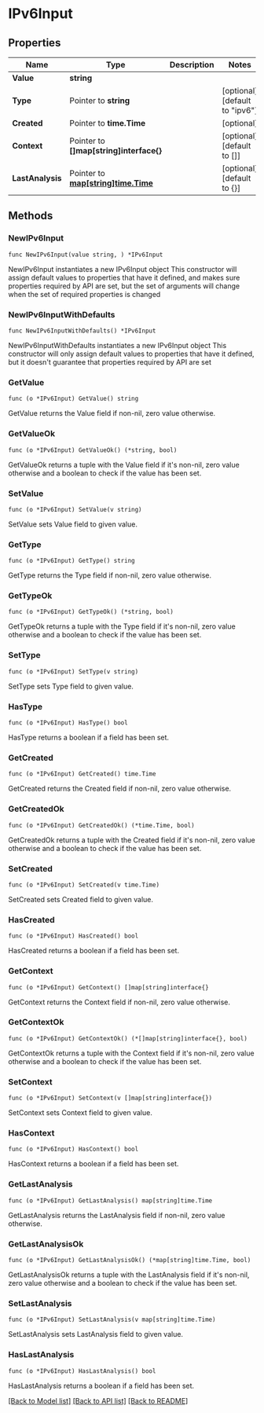 # IPv6Input

## Properties

Name | Type | Description | Notes
------------ | ------------- | ------------- | -------------
**Value** | **string** |  | 
**Type** | Pointer to **string** |  | [optional] [default to "ipv6"]
**Created** | Pointer to **time.Time** |  | [optional] 
**Context** | Pointer to **[]map[string]interface{}** |  | [optional] [default to []]
**LastAnalysis** | Pointer to [**map[string]time.Time**](time.Time.md) |  | [optional] [default to {}]

## Methods

### NewIPv6Input

`func NewIPv6Input(value string, ) *IPv6Input`

NewIPv6Input instantiates a new IPv6Input object
This constructor will assign default values to properties that have it defined,
and makes sure properties required by API are set, but the set of arguments
will change when the set of required properties is changed

### NewIPv6InputWithDefaults

`func NewIPv6InputWithDefaults() *IPv6Input`

NewIPv6InputWithDefaults instantiates a new IPv6Input object
This constructor will only assign default values to properties that have it defined,
but it doesn't guarantee that properties required by API are set

### GetValue

`func (o *IPv6Input) GetValue() string`

GetValue returns the Value field if non-nil, zero value otherwise.

### GetValueOk

`func (o *IPv6Input) GetValueOk() (*string, bool)`

GetValueOk returns a tuple with the Value field if it's non-nil, zero value otherwise
and a boolean to check if the value has been set.

### SetValue

`func (o *IPv6Input) SetValue(v string)`

SetValue sets Value field to given value.


### GetType

`func (o *IPv6Input) GetType() string`

GetType returns the Type field if non-nil, zero value otherwise.

### GetTypeOk

`func (o *IPv6Input) GetTypeOk() (*string, bool)`

GetTypeOk returns a tuple with the Type field if it's non-nil, zero value otherwise
and a boolean to check if the value has been set.

### SetType

`func (o *IPv6Input) SetType(v string)`

SetType sets Type field to given value.

### HasType

`func (o *IPv6Input) HasType() bool`

HasType returns a boolean if a field has been set.

### GetCreated

`func (o *IPv6Input) GetCreated() time.Time`

GetCreated returns the Created field if non-nil, zero value otherwise.

### GetCreatedOk

`func (o *IPv6Input) GetCreatedOk() (*time.Time, bool)`

GetCreatedOk returns a tuple with the Created field if it's non-nil, zero value otherwise
and a boolean to check if the value has been set.

### SetCreated

`func (o *IPv6Input) SetCreated(v time.Time)`

SetCreated sets Created field to given value.

### HasCreated

`func (o *IPv6Input) HasCreated() bool`

HasCreated returns a boolean if a field has been set.

### GetContext

`func (o *IPv6Input) GetContext() []map[string]interface{}`

GetContext returns the Context field if non-nil, zero value otherwise.

### GetContextOk

`func (o *IPv6Input) GetContextOk() (*[]map[string]interface{}, bool)`

GetContextOk returns a tuple with the Context field if it's non-nil, zero value otherwise
and a boolean to check if the value has been set.

### SetContext

`func (o *IPv6Input) SetContext(v []map[string]interface{})`

SetContext sets Context field to given value.

### HasContext

`func (o *IPv6Input) HasContext() bool`

HasContext returns a boolean if a field has been set.

### GetLastAnalysis

`func (o *IPv6Input) GetLastAnalysis() map[string]time.Time`

GetLastAnalysis returns the LastAnalysis field if non-nil, zero value otherwise.

### GetLastAnalysisOk

`func (o *IPv6Input) GetLastAnalysisOk() (*map[string]time.Time, bool)`

GetLastAnalysisOk returns a tuple with the LastAnalysis field if it's non-nil, zero value otherwise
and a boolean to check if the value has been set.

### SetLastAnalysis

`func (o *IPv6Input) SetLastAnalysis(v map[string]time.Time)`

SetLastAnalysis sets LastAnalysis field to given value.

### HasLastAnalysis

`func (o *IPv6Input) HasLastAnalysis() bool`

HasLastAnalysis returns a boolean if a field has been set.


[[Back to Model list]](../README.md#documentation-for-models) [[Back to API list]](../README.md#documentation-for-api-endpoints) [[Back to README]](../README.md)


